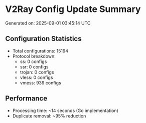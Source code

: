 # V2Ray Config Update Summary
Generated on: 2025-09-01 03:45:14 UTC

## Configuration Statistics
- Total configurations: 15194
- Protocol breakdown:
  - ss: 0 configs
  - ssr: 0 configs
  - trojan: 0 configs
  - vless: 0 configs
  - vmess: 939 configs

## Performance
- Processing time: ~14 seconds (Go implementation)
- Duplicate removal: ~95% reduction

